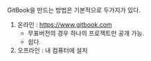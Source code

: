 GitBook을 만드는 방법은 기본적으로 두가지가 있다.
1. 온라인 : https://www.gitbook.com
	- 무표버전의 경우 하나의 프로젝트만 공개 가능.
	- 쉽다.
2. 오프라인 : 내 컴퓨터에 설치